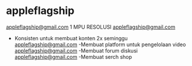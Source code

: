 # appleflagship
appleflagship@gmail.com
1 MPU RESOLUSI
appleflagship@gmail.com
- Konsisten untuk membuat konten 2x seminggu
appleflagship@gmail.com
-Membuat platform untuk pengelolaan video
appleflagship@gmail.com
-Membuat forum diskusi
appleflagship@gmail.com 
-Membuat serch shop
